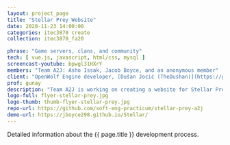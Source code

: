 ```yaml
---
layout: project_page
title: "Stellar Prey Website"
date: 2020-11-23 14:00:00
categories: itec3870 create
collection: itec3870_fa20

phrase: "Game servers, clans, and community"
tech: [ vue.js, javascript, html/css, mysql ]
screencast-youtube: bpwgl31HXrY
members: "Team A2J: Asho Issak, Jacob Boyce, and an anonymous member" 
client: "OpenWolf Engine developer, [Dušan Jocić (TheDushan)](https://github.com/TheDushan)"
prof: gunay
description: "Team A2J is working on creating a website for Stellar Prey, an in-development game that needs a site in order to be functional. This includes the ability for players to create an account and log in to the game as well as establishing a meeting place online for people to create and join communities, servers, and clans. The site will also display statistics of players and communities alike, keeping everyone up-to-date on who is doing the best and spending the most time in-game. This site can help people join the game and connect to other players, acting as a community-driven setting for cooperation among users."
logo-full: flyer-stellar-prey.jpg
logo-thumb: thumb-flyer-stellar-prey.jpg
repo-url: https://github.com/soft-eng-practicum/stellar-prey-a2j
demo-url: https://jboyce298.github.io/Stellar/
---
```


Detailed information about the {{ page.title }} development process.

<!-- lightgallery -->
<script src="https://code.jquery.com/jquery-2.2.4.min.js"></script>
<script src="https://cdn.jsdelivr.net/lightgallery/1.3.7/js/lightgallery.min.js"></script>
<script src="https://cdn.jsdelivr.net/g/lg-zoom"></script>

<script type="text/javascript">
    $(document).ready(function() {
    $("body").lightGallery({
    zoom: true,
    selector: 'a#lightgallery',
    selectWithin: 'body'
    });
    });
</script>

[ggc]: http://www.ggc.edu
[gunay-ggc]: http://www.ggc.edu/about-ggc/directory/cengiz-gunay
[doloc-ggc]: http://www.ggc.edu/about-ggc/directory/anca-doloc-mihu
